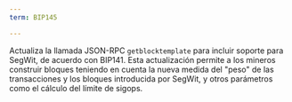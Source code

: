 ```yaml
---
term: BIP145

---
```

Actualiza la llamada JSON-RPC `getblocktemplate` para incluir soporte para SegWit, de acuerdo con BIP141. Esta actualización permite a los mineros construir bloques teniendo en cuenta la nueva medida del "peso" de las transacciones y los bloques introducida por SegWit, y otros parámetros como el cálculo del límite de sigops.